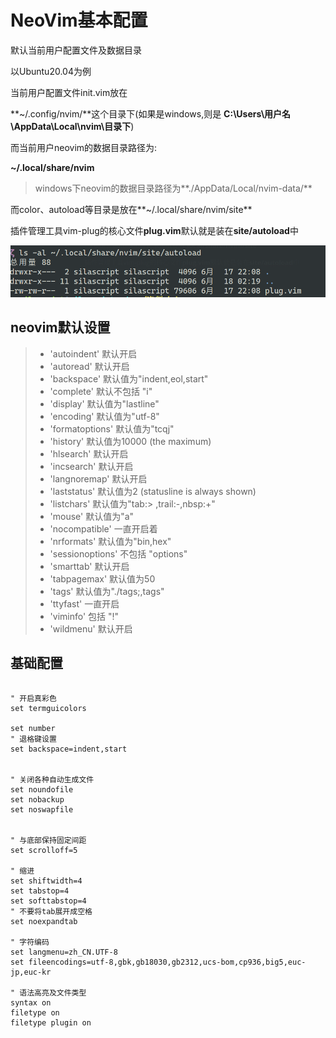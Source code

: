 # NeoVim基本配置



默认当前用户配置文件及数据目录

以Ubuntu20.04为例

当前用户配置文件init.vim放在

**~/.config/nvim/**这个目录下(如果是windows,则是 **C:\Users\用户名\AppData\Local\nvim\目录下**)

而当前用户neovim的数据目录路径为:

**~/.local/share/nvim**

>windows下neovim的数据目录路径为**./AppData/Local/nvim-data/**

而color、autoload等目录是放在**~/.local/share/nvim/site**

插件管理工具vim-plug的核心文件**plug.vim**默认就是装在**site/autoload**中

![image-20200618104543169](./neovim相关.assets/image-20200618104543169.png)



## neovim默认设置



>- 'autoindent'    默认开启
>- 'autoread'      默认开启
>- 'backspace'     默认值为"indent,eol,start"
>- 'complete'      默认不包括 "i"
>- 'display'       默认值为"lastline"
>- 'encoding'      默认值为"utf-8"
>- 'formatoptions' 默认值为"tcqj"
>- 'history'       默认值为10000 (the maximum)
>- 'hlsearch'      默认开启
>- 'incsearch'     默认开启
>- 'langnoremap'   默认开启
>- 'laststatus'    默认值为2 (statusline is always shown)
>- 'listchars'     默认值为"tab:> ,trail:-,nbsp:+"
>- 'mouse'         默认值为"a"
>- 'nocompatible'  一直开启着
>- 'nrformats'     默认值为"bin,hex"
>- 'sessionoptions' 不包括 "options"
>- 'smarttab'      默认开启
>- 'tabpagemax'    默认值为50
>- 'tags'          默认值为"./tags;,tags"
>- 'ttyfast'       一直开启
>- 'viminfo'       包括 "!"
>- 'wildmenu'      默认开启
>
>





## 基础配置

```vim

" 开启真彩色
set termguicolors

set number
" 退格键设置
set backspace=indent,start


" 关闭各种自动生成文件
set noundofile
set nobackup
set noswapfile


" 与底部保持固定间距
set scrolloff=5

" 缩进
set shiftwidth=4
set tabstop=4
set softtabstop=4
" 不要将tab展开成空格
set noexpandtab

" 字符编码
set langmenu=zh_CN.UTF-8
set fileencodings=utf-8,gbk,gb18030,gb2312,ucs-bom,cp936,big5,euc-jp,euc-kr

" 语法高亮及文件类型
syntax on
filetype on
filetype plugin on


```



